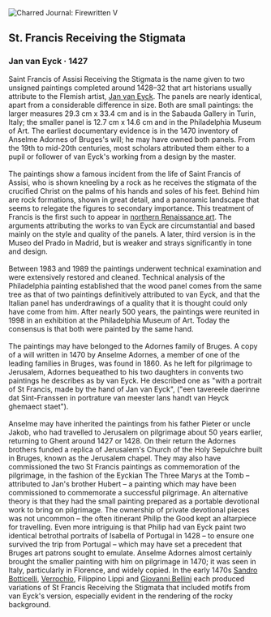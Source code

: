<div class="artwork-of-the-day">
  <div class="container">
    <div class="img-wrapper">
      <img
        src="https://uploads8.wikiart.org/images/jan-van-eyck/st-francis-receiving-the-stigmata.jpg!Large.jpg"
        alt="Charred Journal: Firewritten V" />
    </div>
    <div class="artwork-detail">
      <div class="artwork-origin"> 
        <h2 class="artwork-name">St. Francis Receiving the Stigmata</h2>
        <h3 class="artist">
          Jan van Eyck
                    ·  1427
        </h3>
      </div>
      <p class="description">
        <span class="artwork-description-text ng-binding" ng-bind-html="viewModel.ArtworkOfTheDay.Description | unsafe">Saint Francis of Assisi Receiving the Stigmata is the name given to two unsigned paintings completed around 1428–32 that art historians usually attribute to the Flemish artist, <a target="_blank" href="/en/jan-van-eyck">Jan van Eyck</a>. The panels are nearly identical, apart from a considerable difference in size. Both are small paintings: the larger measures 29.3&nbsp;cm&nbsp;x 33.4&nbsp;cm and is in the Sabauda Gallery in Turin, Italy; the smaller panel is 12.7&nbsp;cm&nbsp;x 14.6&nbsp;cm and in the Philadelphia Museum of Art. The earliest documentary evidence is in the 1470 inventory of Anselme Adornes of Bruges's will; he may have owned both panels. From the 19th to mid-20th centuries, most scholars attributed them either to a pupil or follower of van Eyck's working from a design by the master.
<br>
<br>The paintings show a famous incident from the life of Saint Francis of Assisi, who is shown kneeling by a rock as he receives the stigmata of the crucified Christ on the palms of his hands and soles of his feet. Behind him are rock formations, shown in great detail, and a panoramic landscape that seems to relegate the figures to secondary importance. This treatment of Francis is the first such to appear in <a target="_blank" href="/en/paintings-by-style/northern-renaissance">northern Renaissance art</a>. The arguments attributing the works to van Eyck are circumstantial and based mainly on the style and quality of the panels. A later, third version is in the Museo del Prado in Madrid, but is weaker and strays significantly in tone and design.
<br>
<br>Between 1983 and 1989 the paintings underwent technical examination and were extensively restored and cleaned. Technical analysis of the Philadelphia painting established that the wood panel comes from the same tree as that of two paintings definitively attributed to van Eyck, and that the Italian panel has underdrawings of a quality that it is thought could only have come from him. After nearly 500 years, the paintings were reunited in 1998 in an exhibition at the Philadelphia Museum of Art. Today the consensus is that both were painted by the same hand.
<br>
<br>The paintings may have belonged to the Adornes family of Bruges. A copy of a will written in 1470 by Anselme Adornes, a member of one of the leading families in Bruges, was found in 1860. As he left for pilgrimage to Jerusalem, Adornes bequeathed to his two daughters in convents two paintings he describes as by van Eyck. He described one as "with a portrait of St Francis, made by the hand of Jan van Eyck", ("een tavereele daerinne dat Sint-Franssen in portrature van meester Ians handt van Heyck ghemaect staet").
<br>
<br>Anselme may have inherited the paintings from his father Pieter or uncle Jakob, who had travelled to Jerusalem on pilgrimage about 50 years earlier, returning to Ghent around 1427 or 1428. On their return the Adornes brothers funded a replica of Jerusalem's Church of the Holy Sepulchre built in Bruges, known as the Jerusalem chapel. They may also have commissioned the two St Francis paintings as commemoration of the pilgrimage, in the fashion of the Eyckian The Three Marys at the Tomb&nbsp;– attributed to Jan's brother Hubert&nbsp;– a painting which may have been commissioned to commemorate a successful pilgrimage. An alternative theory is that they had the small painting prepared as a portable devotional work to bring on pilgrimage. The ownership of private devotional pieces was not uncommon&nbsp;– the often itinerant Philip the Good kept an altarpiece for travelling. Even more intriguing is that Philip had van Eyck paint two identical betrothal portraits of Isabella of Portugal in 1428&nbsp;– to ensure one survived the trip from Portugal&nbsp;– which may have set a precedent that Bruges art patrons sought to emulate. Anselme Adornes almost certainly brought the smaller painting with him on pilgrimage in 1470; it was seen in Italy, particularly in Florence, and widely copied. In the early 1470s <a target="_blank" href="/en/sandro-botticelli">Sandro Botticelli</a>, <a target="_blank" href="/en/andrea-del-verrocchio">Verrochio</a>, Filippino Lippi and <a target="_blank" href="/en/giovanni-bellini">Giovanni Bellini</a> each produced variations of St Francis Receiving the Stigmata that included motifs from van Eyck's version, especially evident in the rendering of the rocky background.</span>
                        <div class="text-shadow-container" ng-show="showShadow" style=""></div>
      </p>
    </div>
  </div>

</div>
